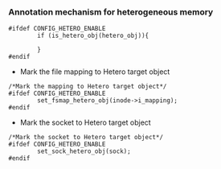 ### Annotation mechanism for heterogeneous memory

```
#ifdef CONFIG_HETERO_ENABLE
        if (is_hetero_obj(hetero_obj)){
	
        }
#endif
```


* Mark the file mapping to Hetero target object

```
/*Mark the mapping to Hetero target object*/
#ifdef CONFIG_HETERO_ENABLE
        set_fsmap_hetero_obj(inode->i_mapping);
#endif
```

* Mark the socket to Hetero target object
```
/*Mark the socket to Hetero target object*/
#ifdef CONFIG_HETERO_ENABLE
        set_sock_hetero_obj(sock);
#endif
```

